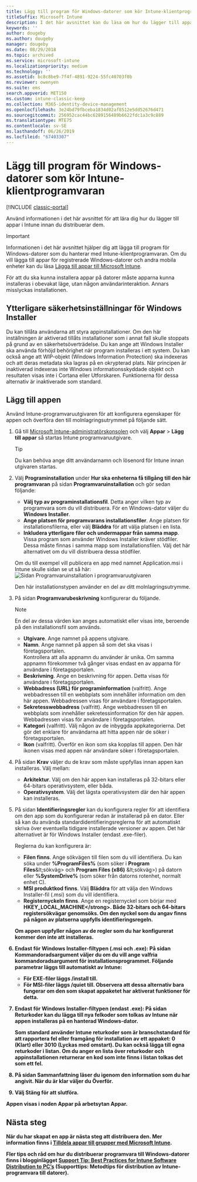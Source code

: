 ```yaml
---
title: Lägg till program för Windows-datorer som kör Intune-klientprogramvaran
titleSuffix: Microsoft Intune
description: I det här avsnittet kan du läsa om hur du lägger till appar för Windows-datorer i Intune innan du distribuerar dem.
keywords: ''
author: dougeby
ms.author: dougeby
manager: dougeby
ms.date: 08/29/2018
ms.topic: archived
ms.service: microsoft-intune
ms.localizationpriority: medium
ms.technology: ''
ms.assetid: bc8c8be9-7f4f-4891-9224-55fc40703f0b
ms.reviewer: owenyen
ms.suite: ems
search.appverid: MET150
ms.custom: intune-classic-keep
ms.collection: M365-identity-device-management
ms.openlocfilehash: 3e24bd79fbceba1834d02af8512e5dd52676d471
ms.sourcegitcommit: 256952cac44bc6289156489b6622fdc1a3c9c889
ms.translationtype: MTE75
ms.contentlocale: sv-SE
ms.lasthandoff: 06/26/2019
ms.locfileid: "67403307"
---
```

# <a name="add-apps-for-windows-pcs-that-run-the-intune-software-client"></a>Lägg till program för Windows-datorer som kör Intune-klientprogramvaran

[!INCLUDE [classic-portal](includes/classic-portal.md)]

Använd informationen i det här avsnittet för att lära dig hur du lägger till appar i Intune innan du distribuerar dem.

> [!IMPORTANT]
> Informationen i det här avsnittet hjälper dig att lägga till program för Windows-datorer som du hanterar med Intune-klientprogramvaran. Om du vill lägga till appar för registrerade Windows-datorer och andra mobila enheter kan du läsa [Lägga till appar till Microsoft Intune](apps-add.md).

För att du ska kunna installera appar på datorer måste apparna kunna installeras i obevakat läge, utan någon användarinteraktion. Annars misslyckas installationen.

## <a name="additional-security-settings-for-windows-installer"></a>Ytterligare säkerhetsinställningar för Windows Installer
Du kan tillåta användarna att styra appinstallationer. Om den här inställningen är aktiverad tillåts installationer som i annat fall skulle stoppats på grund av en säkerhetsöverträdelse. Du kan ange att Windows Installer ska använda förhöjd behörighet när program installeras i ett system. Du kan också ange att WIP-objekt (Windows Information Protection) ska indexeras och att deras metadata ska lagras på en okrypterad plats. När principen är inaktiverad indexeras inte Windows informationsskyddade objekt och resultaten visas inte i Cortana eller Utforskaren. Funktionerna för dessa alternativ är inaktiverade som standard. 

## <a name="add-the-app"></a>Lägg till appen
Använd Intune-programvaruutgivaren för att konfigurera egenskaper för appen och överföra den till molnlagringsutrymmet på följande sätt.

1. Gå till [Microsoft Intune-administratörskonsolen](https://manage.microsoft.com) och välj **Appar** &gt; **Lägg till appar** så startas Intune programvaruutgivare.

   > [!TIP]
   > Du kan behöva ange ditt användarnamn och lösenord för Intune innan utgivaren startas.

2. Välj **Programinstallation** under **Hur ska enheterna få tillgång till den här programvaran** på sidan **Programvaruinstallation** och gör sedan följande:

   - **Välj typ av programinstallationsfil**. Detta anger vilken typ av programvara som du vill distribuera. För en Windows-dator väljer du **Windows Installer**.
   - **Ange platsen för programvarans installationsfiler**. Ange platsen för installationsfilerna, eller välj **Bläddra** för att välja platsen i en lista.
   - **Inkludera ytterligare filer och undermappar från samma mapp**. Vissa program som använder Windows Installer kräver stödfiler. Dessa måste finnas i samma mapp som installationsfilen. Välj det här alternativet om du vill distribuera dessa stödfiler.

   Om du till exempel vill publicera en app med namnet Application.msi i Intune skulle sidan se ut så här: ![Sidan Programvaruinstallation i programvaruutgivaren](media/publisher-for-pc.png)

   Den här installationstypen använder en del av ditt molnlagringsutrymme.

3. På sidan **Programvarubeskrivning** konfigurerar du följande.

   > [!NOTE]
   > En del av dessa värden kan anges automatiskt eller visas inte, beroende på den installationsfil som används.

   - **Utgivare**. Ange namnet på appens utgivare.
   - **Namn**. Ange namnet på appen så som det ska visas i företagsportalen.<br />Kontrollera att alla appnamn du använder är unika. Om samma appnamn förekommer två gånger visas endast en av apparna för användare i företagsportalen.
   - **Beskrivning**. Ange en beskrivning för appen. Detta visas för användare i företagsportalen.
   - **Webbadress (URL) för programinformation** (valfritt). Ange webbadressen till en webbplats som innehåller information om den här appen. Webbadressen visas för användare i företagsportalen.
   - **Sekretesswebbadress** (valfritt). Ange webbadressen till en webbplats som innehåller sekretessinformation för den här appen. Webbadressen visas för användare i företagsportalen.
   - **Kategori** (valfritt). Välj någon av de inbyggda appkategorierna. Det gör det enklare för användarna att hitta appen när de söker i företagsportalen.
   - **Ikon** (valfritt). Överför en ikon som ska kopplas till appen. Den här ikonen visas med appen när användare söker i företagsportalen.

4. På sidan **Krav** väljer du de krav som måste uppfyllas innan appen kan installeras. Välj mellan:

   - **Arkitektur**. Välj om den här appen kan installeras på 32-bitars eller 64-bitars operativsystem, eller båda.
   - **Operativsystem**. Välj det lägsta operativsystem där den här appen kan installeras.

5. På sidan **Identifieringsregler** kan du konfigurera regler för att identifiera om den app som du konfigurerar redan är installerad på en dator. Eller så kan du använda standardidentifieringsreglerna för att automatiskt skriva över eventuella tidigare installerade versioner av appen. Det här alternativet är för Windows Installer (endast .exe-filer).

   Reglerna du kan konfigurera är:
   - **Filen finns**. Ange sökvägen till filen som du vill identifiera. Du kan söka under **%ProgramFiles%** (som söker i **Program Files**\&lt;sökväg&gt; och **Program Files (x86)** \&lt;sökväg&gt;) på datorn eller **%SystemDrive%** (som söker från datorns rotenhet, normalt enhet C).
   - **MSI produktkod finns**. Välj **Bläddra** för att välja den Windows Installer-fil (.msi) som du vill identifiera.
   - <strong>Registernyckeln finns</strong>. Ange en registernyckel som börjar med <strong>HKEY_LOCAL_MACHINE\</strong>. Både 32-bitars och 64-bitars registersökvägar genomsöks. Om den nyckel som du angav finns på någon av platserna uppfylls identifieringsregeln.

   Om appen uppfyller någon av de regler som du har konfigurerat kommer den inte att installeras.

6. Endast för **Windows Installer**-filtypen (.msi och .exe): På sidan **Kommandoradsargument** väljer du om du vill ange valfria kommandoradsargument för installationsprogrammet.
   Följande parametrar läggs till automatiskt av Intune:
   - För EXE-filer läggs **/install** till.
   - För MSI-filer läggs **/quiet** till.
   Observera att dessa alternativ bara fungerar om den som skapat appaketet har aktiverat funktioner för detta.

7. Endast för **Windows Installer**-filtypen (endast .exe): På sidan **Returkoder** kan du lägga till nya felkoder som tolkas av Intune när appen installeras på en hanterad Windows-dator.

   Som standard använder Intune returkoder som är branschstandard för att rapportera fel eller framgång för installation av ett appaket: **0** (Klart) eller **3010** (Lyckas med omstart). Du kan också lägga till egna returkoder i listan. Om du anger en lista över returkoder och appinstallationen returnerar en kod som inte finns i listan tolkas det som ett fel.

8. På sidan **Sammanfattning** läser du igenom den information som du har angivit. När du är klar väljer du **Överför**.

9. Välj **Stäng** för att slutföra.

Appen visas i noden **Appar** på arbetsytan **Appar**.

## <a name="next-steps"></a>Nästa steg

När du har skapat en app är nästa steg att distribuera den. Mer information finns i [Tilldela appar till grupper med Microsoft Intune](apps-deploy.md).

Fler tips och råd om hur du distribuerar programvara till Windows-datorer finns i blogginlägget [Support Tip: Best Practices for Intune Software Distribution to PC’s](https://support.microsoft.com/en-US/help/2583929) (Supporttips: Metodtips för distribution av Intune-programvara till datorer).
